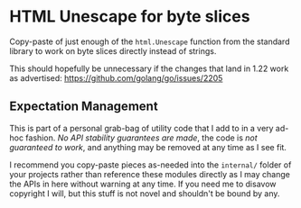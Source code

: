 # HTML Unescape for byte slices

Copy-paste of just enough of the `html.Unescape` function from the standard library
to work on byte slices directly instead of strings.

This should hopefully be unnecessary if the changes that land in 1.22 work
as advertised: https://github.com/golang/go/issues/2205


## Expectation Management

This is part of a personal grab-bag of utility code that I add to in a very
ad-hoc fashion. *No API stability guarantees are made*, the code is *not
guaranteed to work*, and anything may be removed at any time as I see fit.

I recommend you copy-paste pieces as-needed into the `internal/` folder of your
projects rather than reference these modules directly as I may change the APIs
in here without warning at any time. If you need me to disavow copyright I will,
but this stuff is not novel and shouldn't be bound by any.
